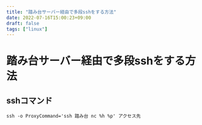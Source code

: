 ```yaml
---
title: "踏み台サーバー経由で多段sshをする方法"
date: 2022-07-16T15:00:23+09:00
draft: false
tags: ["linux"] 
---
```

<!--more-->
# 踏み台サーバー経由で多段sshをする方法
## sshコマンド
```
ssh -o ProxyCommand='ssh 踏み台 nc %h %p' アクセス先
```
